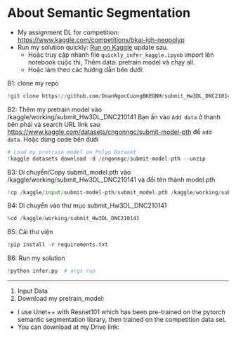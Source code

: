# About Semantic Segmentation 

- My assignment DL for competition: https://www.kaggle.com/competitions/bkai-igh-neopolyp  
- Run my solution quickly: [Run on Kaggle]()   update sau.
    - Hoặc truy cập nhanh file `quickly_infer_kaggle.ipynb` import lên notebook cuộc thi, Thêm data: pretrain model và chạy all. 
    - Hoặc làm theo các hướng dẫn bên dưới: 

B1: clone my repo
```python
!git clone https://github.com/DoanNgocCuongBKEGNH/submit_Hw3DL_DNC210141 # link to my repo
```

B2: Thêm my pretrain model vào /kaggle/working/submit_Hw3DL_DNC210141
Bạn ấn vào `Add data` ở thanh bên phải và search URL link sau: https://www.kaggle.com/datasets/cngonngc/submit-model-pth để `add data`. Hoặc dùng code bên dưới

```python
# Load my pretrain model on Polyp Dataset
!kaggle datasets download -d /cngonngc/submit-model-pth --unzip
```

B3: Di chuyển/Copy submit_model.pth vào /kaggle/working/submit_Hw3DL_DNC210141 và đổi tên thành model.pth

```python
!cp /kaggle/input/submit-model-pth/submit_model.pth /kaggle/working/submit_Hw3DL_DNC210141/model.pth
```

B4: Di chuyển vào thư mục submit_Hw3DL_DNC210141

```python
%cd /kaggle/working/submit_Hw3DL_DNC210141
```

B5: Cài thư viện

```python
!pip install -r requirements.txt
```

B6: Run my solution

```python
!python infer.py  # args run
```

-------------------------------
1. Input Data 
2. Download my pretrain_model:
- I use Unet++ with Resnet101 which has been pre-trained on the pytorch semantic segmentation library, then trained on the competition data set.
- You can download at my Drive link: 
